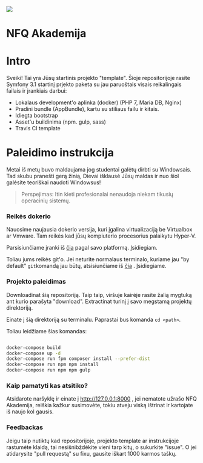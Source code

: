 ![](https://avatars0.githubusercontent.com/u/4995607?v=3&s=100)

NFQ Akademija
============

# Intro

Sveiki! Tai yra Jūsų startinis projekto "template". 
Šioje repositorijoje rasite Symfony 3.1 startinį prjekto paketa su jau paruoštais 
visais reikalingais failais ir įrankiais darbui:
 
- Lokalaus development'o aplinka (docker) (PHP 7, Maria DB, Nginx)
- Pradini bundle (AppBundle), kartu su stiliaus failu ir kitais.
- Idiegta bootstrap
- Asset'u buildinima (npm. gulp, sass)
- Travis CI template


# Paleidimo instrukcija

Metai iš metų buvo maldaujama jog studentai galėtų dirbti su Windowsais. 
Tad skubu pranešti gerą žinią, Dievai išklausė Jūsų maldas ir nuo šiol galėsite teoriškai naudoti Windowsus!

> Perspejimas: Itin kieti profesionalai nenaudoja niekam tikusių operacinių sistemų. 

### Reikės dokerio

Nauosime naujausia dokerio versija, kuri įgalina virtualizaciją be Virtualbox ar Vmware. 
Tam reikės kad jūsų kompiuterio procesorius palaikytu Hyper-V.

Parsisiunčiame įranki iš [čia](https://www.docker.com/products/overview#/install_the_platform) pagal savo platformą.
Įsidiegiam.

Toliau jums reikės git'o. Jei neturite normalaus terminalo, kuriame jau "by default" `git`komandą jau būtų, atsisiunčiame iš [čia](https://git-scm.com/downloads) .
Įsidiegiame.


### Projekto paleidimas

Downloadinat šią repositoriją. Taip taip, viršuje kairėje rasite žalią mygtuką ant kurio parašyta "download". 
Extractinat turinį į savo megstamą projektų direktoriją.

Einate į šią direktoriją su terminalu. Paprastai bus komanda `cd <path>`.

Toliau leidžiame šias komandas:

```bash

docker-compose build
docker-compose up -d
docker-compose run fpm composer install --prefer-dist
docker-compose run npm npm install
docker-compose run npm npm gulp

```

### Kaip pamatyti kas atsitiko?

Atsidarote naršyklę ir einate į http://127.0.0.1:8000 , 
jei nematote užrašo NFQ Akademija, reiškia kažkur susimovėte, 
tokiu atveju viską ištrinat ir kartojate iš naujo kol gausis. 


### Feedbackas

Jeigu taip nutiktų kad repositorijoje, projekto template ar instrukcijoje rastumėte klaidą, tai nesišnibždėkite vieni tarp kitų, o sukurkite "issue". 
O jei atidarysite "pull requestą" su fixu, gausite iškart 1000 karmos taškų.
